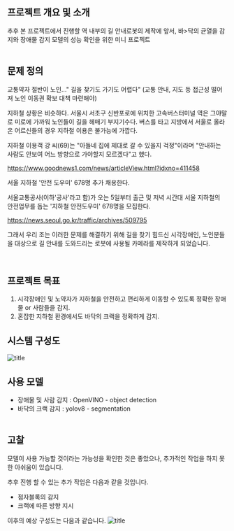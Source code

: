 ## 프로젝트 개요 및 소개
추후 본 프로젝트에서 진행할 역 내부의 길 안내로봇의 제작에 앞서, 바>닥의 균열을 감지와 장애물 감지 모델의 성능 확인을 위한 미니 프로젝트
</br></br>
## 문제 정의

교통약자 절반이 노인..." 길을 찾기도 가기도 어렵다"
(교통 안내, 지도 등 접근성 떨어져 노인 이동권 확보 대책 마련해야)

지하철 상황은 비슷하다. 서울시 서초구 신반포로에 위치한 고속버스터미널 역은 그야말로 미로에 가까워 노인들이 길을 헤매기 부지기수다. 버스를 타고 지방에서 서울로 올라온 어르신들의 경우 지하철 이용은 불가능에 가깝다.

지하철 이용객 강 씨(69)는 "아들네 집에 제대로 갈 수 있을지 걱정"이라며 "안내하는 사람도 안보여 어느 방향으로 가야할지 모르겠다"고 했다.

https://www.goodnews1.com/news/articleView.html?idxno=411458

서울 지하철 '안전 도우미' 678명 추가 채용한다. 

서울교통공사(이하'공사'라고 함)가 오는 5일부터 출근 및 저녁 시간대 서울 지하철의 안전업무를 돕는 '지하철 안전도우미' 678명을 모집한다.

https://news.seoul.go.kr/traffic/archives/509795

그래서 우리 조는 이러한 문제를 해결하기 위해 길을 찾기 힘드신 시각장애인, 노인분들을 대상으로 길 안내를 도와드리는 로봇에 사용될 카메라를 제작하게 되었습니다. 

 
</br>

## 프로젝트 목표

1. 시각장애인 및 노약자가 지하철을 안전하고 편리하게
이동할 수 있도록 정확한 장애물 or 사람들을 감지.
2. 혼잡한 지하철 환경에서도 바닥의 크랙을 정확하게 감지.
   
## 시스템 구성도 
![title](https://cdn.discordapp.com/attachments/1116722083452428470/1250322336385859655/Screenshot_from_2024-06-12_11-24-30.png?ex=666a84ea&is=6669336a&hm=16e26b36a18aaff7b4068dd8ff60899d1724186750b5e98e43e97ac810b31e03&)

## 사용 모델
- 장애물 및 사람 감지 : OpenVINO - object detection
- 바닥의 크랙 감지 : yolov8 - segmentation 
</br></br>

## 고찰
모델이 사용 가능할 것이라는 가능성을 확인한 것은 좋았으나, 추가적인 작업을 하지 못한 아쉬움이 있습니다. 

추후 진행 할 수 있는 추가 작업은 다음과 같을 것입니다. 

- 점자블록의 감지
- 크랙에 따른 방향 지시

이후의 예상 구성도는 다음과 같습니다. 
![title](https://cdn.discordapp.com/attachments/1243382890847277088/1250322432133169162/Screenshot_from_2024-06-12_11-27-47.png?ex=666a8501&is=66693381&hm=d5e52ff195388865e433adce7823dbd0d3839f65114ba15460f55b2220265698&)   


